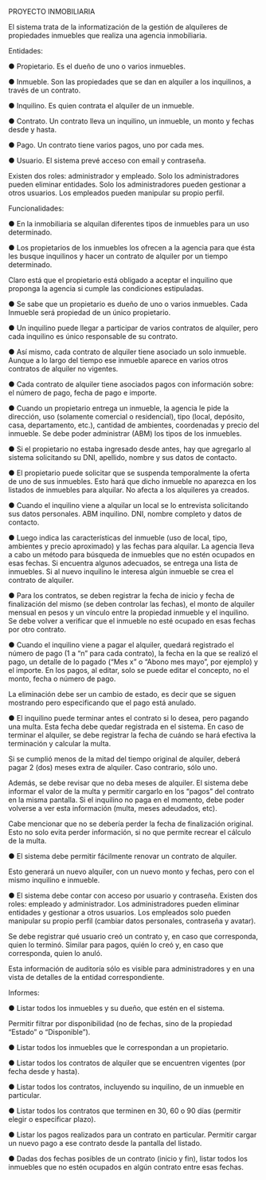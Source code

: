 PROYECTO INMOBILIARIA

El sistema trata de la informatización de la gestión de alquileres de propiedades inmuebles que realiza una agencia inmobiliaria.

Entidades:

● Propietario. Es el dueño de uno o varios inmuebles.

● Inmueble. Son las propiedades que se dan en alquiler a los inquilinos, a través de un contrato.

● Inquilino. Es quien contrata el alquiler de un inmueble.

● Contrato. Un contrato lleva un inquilino, un inmueble, un monto y fechas desde y hasta.

● Pago. Un contrato tiene varios pagos, uno por cada mes.

● Usuario. El sistema prevé acceso con email y contraseña. 

Existen dos roles: administrador y empleado. Solo los administradores pueden eliminar entidades. Solo los administradores pueden gestionar a otros usuarios. Los empleados pueden manipular su propio perfil.

Funcionalidades:

● En la inmobiliaria se alquilan diferentes tipos de inmuebles para un uso determinado.

● Los propietarios de los inmuebles los ofrecen a la agencia para que ésta les busque inquilinos y hacer un contrato de alquiler por un tiempo determinado. 

Claro está que el propietario está obligado a aceptar el inquilino que proponga la agencia si cumple las condiciones estipuladas.

● Se sabe que un propietario es dueño de uno o varios inmuebles. Cada Inmueble será propiedad de un único propietario.

● Un inquilino puede llegar a participar de varios contratos de alquiler, pero cada inquilino es único responsable de su contrato.

● Así mismo, cada contrato de alquiler tiene asociado un solo inmueble. Aunque a lo largo del tiempo ese inmueble aparece en varios otros contratos de alquiler no vigentes.

● Cada contrato de alquiler tiene asociados pagos con información sobre: el número de pago, fecha de pago e importe.

● Cuando un propietario entrega un inmueble, la agencia le pide la dirección, uso (solamente comercial o residencial), tipo (local, depósito, casa, departamento, etc.), cantidad de ambientes, coordenadas y precio del inmueble. Se debe poder administrar (ABM) los tipos de los inmuebles.

● Si el propietario no estaba ingresado desde antes, hay que agregarlo al sistema solicitando su DNI, apellido, nombre y sus datos de contacto.

● El propietario puede solicitar que se suspenda temporalmente la oferta de uno de sus inmuebles. Esto hará que dicho inmueble no aparezca en los listados de inmuebles para alquilar. No afecta a los alquileres ya creados.

● Cuando el inquilino viene a alquilar un local se lo entrevista solicitando sus datos personales. ABM inquilino. DNI, nombre completo y datos de contacto.

● Luego indica las características del inmueble (uso de local, tipo, ambientes y precio aproximado) y las fechas para alquilar. La agencia lleva a cabo un método para búsqueda de inmuebles que no estén ocupados en esas fechas. Si encuentra algunos adecuados, se entrega una lista de inmuebles. Si al nuevo inquilino le interesa algún inmueble se crea el contrato de alquiler.

● Para los contratos, se deben registrar la fecha de inicio y fecha de finalización del mismo (se deben controlar las fechas), el monto de alquiler mensual en pesos y un vínculo entre la propiedad inmueble y el inquilino. Se debe volver a verificar que el inmueble no esté ocupado en esas fechas por otro contrato.

● Cuando el inquilino viene a pagar el alquiler, quedará registrado el número de pago (1 a “n” para cada contrato), la fecha en la que se realizó el pago, un detalle de lo pagado (“Mes x” o “Abono mes mayo”, por ejemplo) y el importe. En los pagos, al editar, solo se puede editar el concepto, no el monto, fecha o número de pago. 

La eliminación debe ser un cambio de estado, es decir que se siguen mostrando pero especificando que el pago está anulado.

● El inquilino puede terminar antes el contrato si lo desea, pero pagando una multa. Esta fecha debe quedar registrada en el sistema. En caso de terminar el alquiler, se debe registrar la fecha de cuándo se hará efectiva la terminación y calcular la multa. 

Si se cumplió menos de la mitad del tiempo original de alquiler, deberá pagar 2 (dos) meses extra de alquiler. Caso contrario, sólo uno.

Además, se debe revisar que no deba meses de alquiler. El sistema debe informar el valor de la multa y permitir cargarlo en los “pagos” del contrato en la misma pantalla. Si el inquilino no paga en el momento, debe poder volverse a ver esta información (multa, meses adeudados, etc). 

Cabe mencionar que no se debería perder la fecha de finalización original. Esto no solo evita perder información, si no que permite recrear el cálculo de la multa.

● El sistema debe permitir fácilmente renovar un contrato de alquiler.

Esto generará un nuevo alquiler, con un nuevo monto y fechas, pero con el mismo inquilino e inmueble.

● El sistema debe contar con acceso por usuario y contraseña. Existen dos roles: empleado y administrador. Los administradores pueden eliminar entidades y gestionar a otros usuarios. Los empleados solo pueden manipular su propio perfil (cambiar datos personales, contraseña y avatar). 

Se debe registrar qué usuario creó un contrato y, en caso que corresponda, quien lo terminó. Similar para pagos, quién lo creó y, en caso que corresponda, quien lo anuló.

Esta información de auditoría sólo es visible para administradores y en una vista de detalles de la entidad correspondiente.

Informes:

● Listar todos los inmuebles y su dueño, que estén en el sistema.

Permitir filtrar por disponibilidad (no de fechas, sino de la propiedad “Estado” o “Disponible”).

● Listar todos los inmuebles que le correspondan a un propietario.

● Listar todos los contratos de alquiler que se encuentren vigentes (por fecha desde y hasta).

● Listar todos los contratos, incluyendo su inquilino, de un inmueble en particular.

● Listar todos los contratos que terminen en 30, 60 o 90 días (permitir elegir o especificar plazo).

● Listar los pagos realizados para un contrato en particular. Permitir cargar un nuevo pago a ese contrato desde la pantalla del listado.

● Dadas dos fechas posibles de un contrato (inicio y fin), listar todos los inmuebles que no estén ocupados en algún contrato entre esas fechas.
